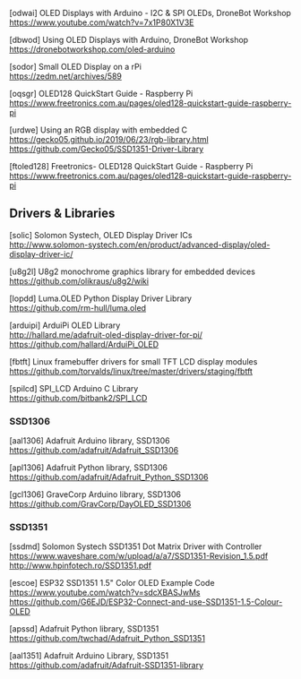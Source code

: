[odwai] OLED Displays with Arduino - I2C & SPI OLEDs, DroneBot Workshop  
https://www.youtube.com/watch?v=7x1P80X1V3E

[dbwod] Using OLED Displays with Arduino, DroneBot Workshop  
https://dronebotworkshop.com/oled-arduino

[sodor] Small OLED Display on a rPi  
https://zedm.net/archives/589

[oqsgr] OLED128 QuickStart Guide - Raspberry Pi  
https://www.freetronics.com.au/pages/oled128-quickstart-guide-raspberry-pi

[urdwe] Using an RGB display with embedded C  
https://gecko05.github.io/2019/06/23/rgb-library.html
https://github.com/Gecko05/SSD1351-Driver-Library

[ftoled128] Freetronics- OLED128 QuickStart Guide - Raspberry Pi  
https://www.freetronics.com.au/pages/oled128-quickstart-guide-raspberry-pi

## Drivers & Libraries

[solic] Solomon Systech, OLED Display Driver ICs  
http://www.solomon-systech.com/en/product/advanced-display/oled-display-driver-ic/

[u8g2l] U8g2 monochrome graphics library for embedded devices  
https://github.com/olikraus/u8g2/wiki

[lopdd] Luma.OLED Python Display Driver Library  
https://github.com/rm-hull/luma.oled

[arduipi] ArduiPi OLED Library  
http://hallard.me/adafruit-oled-display-driver-for-pi/  
https://github.com/hallard/ArduiPi_OLED

[fbtft] Linux framebuffer drivers for small TFT LCD display modules  
https://github.com/torvalds/linux/tree/master/drivers/staging/fbtft

[spilcd] SPI_LCD Arduino C Library  
https://github.com/bitbank2/SPI_LCD

### SSD1306

[aal1306] Adafruit Arduino library, SSD1306  
https://github.com/adafruit/Adafruit_SSD1306

[apl1306] Adafruit Python library, SSD1306  
https://github.com/adafruit/Adafruit_Python_SSD1306

[gcl1306] GraveCorp Arduino library, SSD1306  
https://github.com/GravCorp/DayOLED_SSD1306

### SSD1351

[ssdmd] Solomon Systech SSD1351 Dot Matrix Driver with Controller  
https://www.waveshare.com/w/upload/a/a7/SSD1351-Revision_1.5.pdf  
http://www.hpinfotech.ro/SSD1351.pdf

[escoe] ESP32 SSD1351 1.5" Color OLED Example Code  
https://www.youtube.com/watch?v=sdcXBASJwMs
https://github.com/G6EJD/ESP32-Connect-and-use-SSD1351-1.5-Colour-OLED

[apssd] Adafruit Python library, SSD1351  
https://github.com/twchad/Adafruit_Python_SSD1351

[aal1351] Adafruit Arduino Library, SSD1351  
https://github.com/adafruit/Adafruit-SSD1351-library
